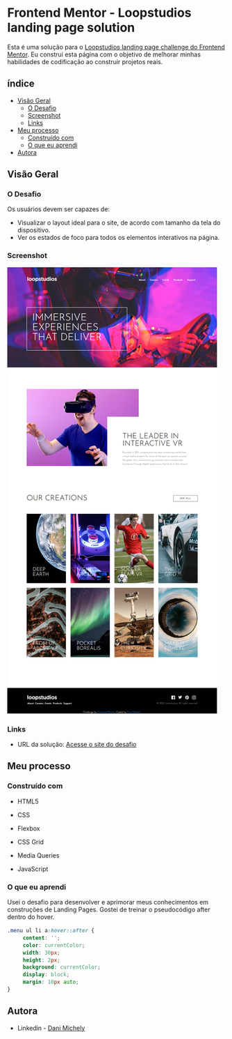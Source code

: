 # Frontend Mentor - Loopstudios landing page solution

Esta é uma solução para o [Loopstudios landing page challenge do Frontend Mentor](https://www.frontendmentor.io/challenges/loopstudios-landing-page-N88J5Onjw). Eu construí esta página com o objetivo de melhorar minhas habilidades de codificação ao construir projetos reais.

## índice

- [Visão Geral](#overview)
  - [O Desafio](#the-challenge)
  - [Screenshot](#screenshot)
  - [Links](#links)
- [Meu processo](#my-process)
  - [Construído com](#built-with)
  - [O que eu aprendi](#what-i-learned)
- [Autora](#author)



## Visão Geral

### O Desafio

Os usuários devem ser capazes de:

- Visualizar o layout ideal para o site, de acordo com tamanho da tela do dispositivo.
- Ver os estados de foco para todos os elementos interativos na página.

### Screenshot

![](./screenshot.png)



### Links

- URL da solução: [Acesse o site do desafio](https://dani-michely-loopstudios.netlify.app/)

  

## Meu processo

### Construído com

- HTML5

- CSS

- Flexbox

- CSS Grid

- Media Queries

- JavaScript

  

### O que eu aprendi

Usei o desafio para desenvolver e aprimorar meus conhecimentos em construções de Landing Pages. Gostei de treinar o pseudocódigo after dentro do hover.

```css
.menu ul li a:hover::after {
     content: '';
     color: currentColor;
     width: 30px;
     height: 2px;
     background: currentColor;
     display: block;
     margin: 10px auto;     
}
```


## Autora

- Linkedin - [Dani Michely](https://www.linkedin.com/in/dani-michely/)

  

